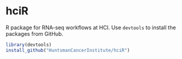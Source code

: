 # hciR
R package for RNA-seq workflows at HCI.   Use `devtools` to install the packages from GitHub.

```r
library(devtools)
install_github("HuntsmanCancerInstitute/hciR")
```
